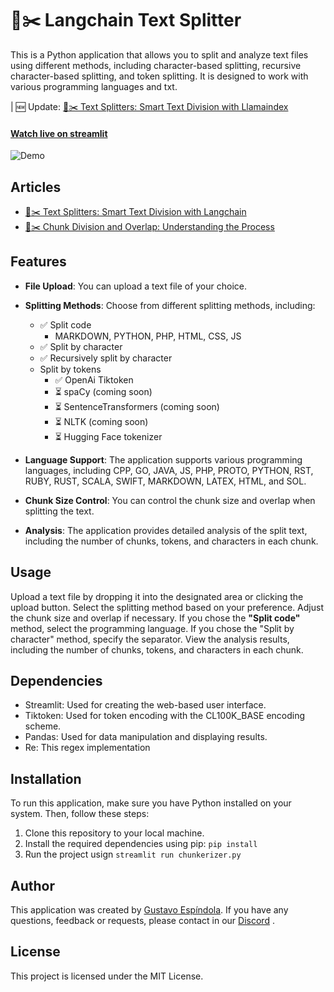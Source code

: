 # 🦜️✂️ Langchain Text Splitter
This is a Python application that allows you to split and analyze text files using different methods, including character-based splitting, recursive character-based splitting, and token splitting. It is designed to work with various programming languages and txt.

| 🆕 Update: [🦙✂️ Text Splitters: Smart Text Division with Llamaindex](https://github.com/gustavoespindola/chunkerizerjs)

#### [Watch live on streamlit](https://chunkerizer.streamlit.app/)

![Demo](https://github.com/gustavoespindola/chunkerizer/blob/main/demo.gif?raw=true)

## Articles
- [🦜️✂️ Text Splitters: Smart Text Division with Langchain](https://link.medium.com/Ri4WAf9XPCb)
- [🦜️✂️ Chunk Division and Overlap: Understanding the Process](https://link.medium.com/R6KmPVbYPCb)

## Features
- **File Upload**: You can upload a text file of your choice.
- **Splitting Methods**: Choose from different splitting methods, including:
    - ✅ Split code
        - MARKDOWN, PYTHON, PHP, HTML, CSS, JS
    - ✅ Split by character
    - ✅ Recursively split by character
    - Split by tokens
        - ✅ OpenAi Tiktoken
        - ⏳ spaCy (coming soon)
        - ⏳ SentenceTransformers (coming soon)
        - ⏳ NLTK (coming soon)
        - ⏳ Hugging Face tokenizer

- **Language Support**: The application supports various programming languages, including CPP, GO, JAVA, JS, PHP, PROTO, PYTHON, RST, RUBY, RUST, SCALA, SWIFT, MARKDOWN, LATEX, HTML, and SOL.
- **Chunk Size Control**: You can control the chunk size and overlap when splitting the text.
- **Analysis**: The application provides detailed analysis of the split text, including the number of chunks, tokens, and characters in each chunk.

## Usage
Upload a text file by dropping it into the designated area or clicking the upload button.
Select the splitting method based on your preference.
Adjust the chunk size and overlap if necessary.
If you chose the **"Split code"** method, select the programming language.
If you chose the "Split by character" method, specify the separator.
View the analysis results, including the number of chunks, tokens, and characters in each chunk.

## Dependencies
-   Streamlit: Used for creating the web-based user interface.
-   Tiktoken: Used for token encoding with the CL100K_BASE encoding scheme.
-   Pandas: Used for data manipulation and displaying results.
-   Re: This regex implementation

## Installation
To run this application, make sure you have Python installed on your system. Then, follow these steps:

1.  Clone this repository to your local machine.
2.  Install the required dependencies using pip: `pip install`
3.  Run the project usign `streamlit run chunkerizer.py`

## Author
This application was created by [Gustavo Espíndola](https://github.com/gustavoespindola). If you have any questions, feedback or requests, please contact in our [Discord](https://discord.gg/mZf5aaYt) .

## License
This project is licensed under the MIT License.
